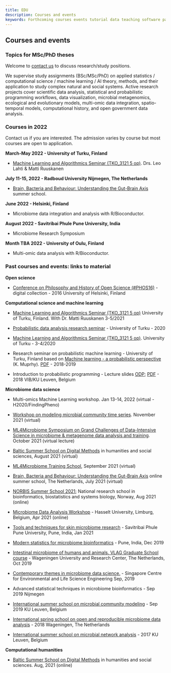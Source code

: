 ```yaml
---
title: EDU
description: Courses and events
keywords: Forthcoming courses events tutorial data teaching software past
---
```


## Courses and events

### Topics for MSc/PhD theses

Welcome to [contact us](../../contact/) to discuss research/study positions.

We supervise study assignments (BSc/MSc/PhD) on applied statistics / computational science / machine learning / AI theory, methods, and their application to study complex natural and social systems. Active research projects cover scientific data analysis, statistical and probabilistic programming workflows, data visualization, microbial metagenomics, ecological and evolutionary models, multi-omic data integration, spatio-temporal models, computational history, and open government data analysis. 


### Courses in 2022

Contact us if you are interested. The admission varies by course but most courses are open to application.

**March-May 2022 - University of Turku, Finland** 
- [Machine Learning and Algorithmics Seminar (TKO_3121 5 op)](https://opas.peppi.utu.fi/fi/opintojakso/TKO_3121/3255?period=2020-2022). Drs. Leo Lahti & Matti Ruuskanen

**July 11-15, 2022 - Radboud University Nijmegen, The Netherlands**  
- [Brain, Bacteria and Behaviour: Understanding the Gut-Brain Axis](https://www.ru.nl/radboudsummerschool/courses/2021/brain-bacteria-behaviour/) summer school.

**June 2022 - Helsinki, Finland**
- Microbiome data integration and analysis with R/Bioconductor.

**August 2022 - Savitribai Phule Pune University, India**  
- Microbiome Research Symposium  

**Month TBA 2022 - University of Oulu, Finland**
- Multi-omic data analysis with R/Bioconductor.



### Past courses and events: links to material

**Open science**

 - [Conference on Philosophy and History of Open Science (#PHOS16)](https://www.helsinki.fi/en/researchgroups/helsinki-digital-humanities/phos16-conference) - digital collection - 2016 University of Helsinki, Finland


**Computational science and machine learning**

 - [Machine Learning and Algorithmics Seminar (TKO_3121 5 op)](https://opas.peppi.utu.fi/fi/opintojakso/TKO_3121/3255) University of Turku, Finland. With Dr. Matti Ruuskanen 3-5/2021

 - [Probabilistic data analysis research seminar](https://gitlab.com/openresearchlabs/probabilistic_data_analysis_2020) - University of Turku - 2020 

 - [Machine Learning and Algorithmics Seminar (TKO_3121 5 op)](https://opas.peppi.utu.fi/fi/opintojakso/TKO_3121/3255). University of Turku - 3-4/2020 

 - Research seminar on probabilistic machine learning -  University of Turku, Finland based on [Machine learning - a probabilistic perspective](https://www.cs.ubc.ca/~murphyk/MLbook/) (K. Muprhy). [PDF](https://doc.lagout.org/science/Artificial%20Intelligence/Machine%20learning/Machine%20Learning_%20A%20Probabilistic%20Perspective%20%5BMurphy%202012-08-24%5D.pdf) - 2018-2019

 - Introduction to probabilistic programming - Lecture slides [ODP](https://github.com/openresearchlabs/openresearchlabs.github.io/tree/master/publications/publications/slides/20180226-rstan-VIB.odp); [PDF](https://github.com/openresearchlabs/openresearchlabs.github.io/tree/master/publications/publications/slides/20180226-rstan-VIB.pdf) - 2018 VIB/KU Leuven, Belgium  


**Microbiome data science**

- Multi-omics Machine Learning workshop. Jan 13-14, 2022 (virtual - H2020/FindingPheno)

- [Workshop on modeling microbial community time series](http://msysbiology.com/microbialtimeseries/). November 2021 (virtual) 

- [ML4Microbiome Symposium on Grand Challenges of Data-Intensive Science in microbiome & metagenome data analysis and training](https://www.ml4microbiome.eu/the-programme-of-the-goblet-embnet-agm-2021-including-ml4microbiome-events-is-ready-and-available-here/). October 2021 (virtual lecture)

- [Baltic Summer School on Digital Methods](https://t.co/MJANYOeYmJ?amp=1) in humanities and social sciences, August 2021 (virtual)

- [ML4Microbiome Training School](https://www.ml4microbiome.eu/uppsala-2021), September 2021 (virtual)

- [Brain, Bacteria and Behaviour: Understanding the Gut-Brain Axis](https://www.ru.nl/radboudsummerschool/courses/2021/brain-bacteria-behaviour/) online summer school, The Netherlands, July 2021 (virtual)

- [NORBIS Summer School 2021](https://norbis.w.uib.no/norbis-summer-school-2021-program/); National research school in bioinformatics, biostatistics and systems biology, Norway, Aug 2021 (online)

- [Microbiome Data Analysis Workshop](https://mdawo.meetinghand.com/) - Hasselt University, Limburg, Belgium, Apr 2021 (online)

- [Tools and techniques for skin microbiome research](http://sppudocs.unipune.ac.in/sites/news_events/Lists/News%20and%20Announcements/Attachments/4783/workshop%20flyer_02.122020.pdf) - Savitribai Phule Pune University, Pune, India, Jan 2021

 - [Modern statistics for microbiome bioinformatics](https://pbs.twimg.com/media/D-cRz8YUYAEuzNj.jpg) - Pune, India, Dec 2019

 - [Intestinal microbiome of humans and animals. VLAG Graduate School course](https://www.vlaggraduateschool.nl/nl/cursus/IMHA19.htm#tab0) - Wageningen University and Research Center, The Netherlands, Oct 2019

 - [Contemporary themes in microbiome data science.](http://www.scelse.sg/) - Singapore Centre for Environmental and Life Science Engineering Sep, 2019

 - Advanced statistical techniques in microbiome bioinformatics - Sep 2019 Nijmegen  

 - [International summer school on microbial community modeling](http://psbweb05.psb.ugent.be/conet/microbemodelschool/index.php) - Sep 2019 KU Leuven, Belgium

 - [International spring school on open and reproducible microbiome data analysis](https://mibwurrepo.github.io/OPEN-REPRODUCIBLE-MICROBIOME-DATA-ANALYSIS-2018/) - 2018 Wageningen, The Netherlands  

 - [International summer school on microbial network analysis](http://psbweb05.psb.ugent.be/conet/econetschool/index.php) - 2017 KU Leuven, Belgium


**Computational humanities**

- [Baltic Summer School on Digital Methods](https://t.co/MJANYOeYmJ?amp=1) in humanities and social sciences. Aug, 2021 (online)


